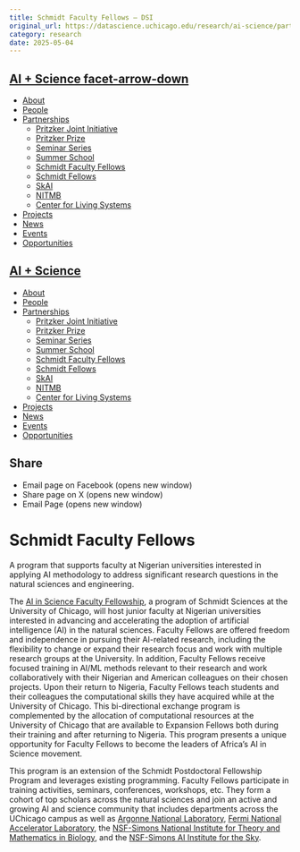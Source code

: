 ```yaml
---
title: Schmidt Faculty Fellows – DSI
original_url: https://datascience.uchicago.edu/research/ai-science/partnerships/schmidt-faculty-fellows
category: research
date: 2025-05-04
---
```


## [AI + Science facet-arrow-down](https://datascience.uchicago.edu/research/ai-science/)

* [About](https://datascience.uchicago.edu/research/ai-science/about-the-ai-and-science-initiative/)
* [People](https://datascience.uchicago.edu/research/ai-science/people/)
* [Partnerships](https://datascience.uchicago.edu/research/ai-science/partnerships/)
  * [Pritzker Joint Initiative](https://datascience.uchicago.edu/research/ai-science/partnerships/pritzker-aiscience-joint-initiative-with-caltech/)
  * [Pritzker Prize](https://datascience.uchicago.edu/research/ai-science/partnerships/pritzker-prize/)
  * [Seminar Series](https://datascience.uchicago.edu/research/ai-science/partnerships/seminar-series/)
  * [Summer School](https://datascience.uchicago.edu/research/ai-science/partnerships/summer-school/)
  * [Schmidt Faculty Fellows](https://datascience.uchicago.edu/research/ai-science/partnerships/schmidt-faculty-fellows/)
  * [Schmidt Fellows](https://datascience.uchicago.edu/research/ai-science/partnerships/schmidt-fellows/)
  * [SkAI](https://datascience.uchicago.edu/research/ai-science-2/partnerships/skai/)
  * [NITMB](https://datascience.uchicago.edu/research/ai-science/partnerships/nitmb/)
  * [Center for Living Systems](https://datascience.uchicago.edu/research/ai-science/partnerships/center-for-living-systems/)
* [Projects](https://datascience.uchicago.edu/research/ai-science/projects/)
* [News](https://datascience.uchicago.edu/research/ai-science/news/)
* [Events](https://datascience.uchicago.edu/research/ai-science/events/)
* [Opportunities](https://datascience.uchicago.edu/research/ai-science/opportunities/)

## [AI + Science](https://datascience.uchicago.edu/research/ai-science/)

* [About](https://datascience.uchicago.edu/research/ai-science/about-the-ai-and-science-initiative/)
* [People](https://datascience.uchicago.edu/research/ai-science/people/)
* [Partnerships](https://datascience.uchicago.edu/research/ai-science/partnerships/)
  * [Pritzker Joint Initiative](https://datascience.uchicago.edu/research/ai-science/partnerships/pritzker-aiscience-joint-initiative-with-caltech/)
  * [Pritzker Prize](https://datascience.uchicago.edu/research/ai-science/partnerships/pritzker-prize/)
  * [Seminar Series](https://datascience.uchicago.edu/research/ai-science/partnerships/seminar-series/)
  * [Summer School](https://datascience.uchicago.edu/research/ai-science/partnerships/summer-school/)
  * [Schmidt Faculty Fellows](https://datascience.uchicago.edu/research/ai-science/partnerships/schmidt-faculty-fellows/)
  * [Schmidt Fellows](https://datascience.uchicago.edu/research/ai-science/partnerships/schmidt-fellows/)
  * [SkAI](https://datascience.uchicago.edu/research/ai-science-2/partnerships/skai/)
  * [NITMB](https://datascience.uchicago.edu/research/ai-science/partnerships/nitmb/)
  * [Center for Living Systems](https://datascience.uchicago.edu/research/ai-science/partnerships/center-for-living-systems/)
* [Projects](https://datascience.uchicago.edu/research/ai-science/projects/)
* [News](https://datascience.uchicago.edu/research/ai-science/news/)
* [Events](https://datascience.uchicago.edu/research/ai-science/events/)
* [Opportunities](https://datascience.uchicago.edu/research/ai-science/opportunities/)

## Share

* Email page on Facebook (opens new window)
* Share page on X (opens new window)
* Email Page (opens new window)

<!-- Table-like structure detected -->

# Schmidt Faculty Fellows

A program that supports faculty at Nigerian universities interested in applying AI methodology to address significant research questions in the natural sciences and engineering.

The [AI in Science Faculty Fellowship](https://aiscience.uchicago.edu/faculty-fellows/), a program of Schmidt Sciences at the University of Chicago, will host junior faculty at Nigerian universities interested in advancing and accelerating the adoption of artificial intelligence (AI) in the natural sciences. Faculty Fellows are offered freedom and independence in pursuing their AI-related research, including the flexibility to change or expand their research focus and work with multiple research groups at the University. In addition, Faculty Fellows receive focused training in AI/ML methods relevant to their research and work collaboratively with their Nigerian and American colleagues on their chosen projects. Upon their return to Nigeria, Faculty Fellows teach students and their colleagues the computational skills they have acquired while at the University of Chicago. This bi-directional exchange program is complemented by the allocation of computational resources at the University of Chicago that are available to Expansion Fellows both during their training and after returning to Nigeria. This program presents a unique opportunity for Faculty Fellows to become the leaders of Africa’s AI in Science movement.

This program is an extension of the Schmidt Postdoctoral Fellowship Program and leverages existing programming. Faculty Fellows participate in training activities, seminars, conferences, workshops, etc. They form a cohort of top scholars across the natural sciences and join an active and growing AI and science community that includes departments across the UChicago campus as well as [Argonne National Laboratory](https://www.anl.gov/), [Fermi National Accelerator Laboratory](https://www.fnal.gov/), the [NSF-Simons National Institute for Theory and Mathematics in Biology](https://www.nitmb.org/), and the [NSF-Simons AI Institute for the Sky](https://skai-institute.github.io/).